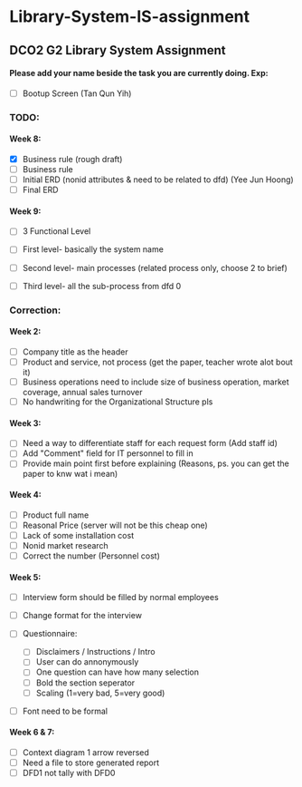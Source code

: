 # Library-System-IS-assignment
## DCO2 G2 Library System Assignment

#### Please add your name beside the task you are currently doing. Exp: 
- [ ] Bootup Screen (Tan Qun Yih)

### TODO:
#### Week 8:
- [x] Business rule (rough draft)
- [ ] Business rule
- [ ] Initial ERD (nonid attributes & need to be related to dfd) (Yee Jun Hoong)
- [ ] Final ERD
    
#### Week 9:
- [ ] 3 Functional Level
- [ ] First level- basically the system name
- [ ] Second level- main processes (related process only, choose 2 to brief)
- [ ] Third level- all the sub-process from dfd 0
    
    
### Correction:
#### Week 2:
- [ ] Company title as the header
- [ ] Product and service, not process (get the paper, teacher wrote alot bout it)
- [ ] Business operations need to include size of business operation, market coverage, annual sales turnover
- [ ] No handwriting for the Organizational Structure pls
    
#### Week 3:
- [ ] Need a way to differentiate staff for each request form (Add staff id)
- [ ] Add "Comment" field for IT personnel to fill in
- [ ] Provide main point first before explaining (Reasons, ps. you can get the paper to knw wat i mean)
    
#### Week 4:
- [ ] Product full name
- [ ] Reasonal Price (server will not be this cheap one)
- [ ] Lack of some installation cost
- [ ] Nonid market research
- [ ] Correct the number (Personnel cost)
    
#### Week 5:
- [ ] Interview form should be filled by normal employees
- [ ] Change format for the interview
- [ ] Questionnaire:
  - [ ] Disclaimers / Instructions / Intro
  - [ ] User can do annonymously
  - [ ] One question can have how many selection
  - [ ] Bold the section seperator
  - [ ] Scaling (1=very bad, 5=very good)
- [ ] Font need to be formal

    
#### Week 6 & 7:
- [ ] Context diagram 1 arrow reversed
- [ ] Need a file to store generated report
- [ ] DFD1 not tally with DFD0
